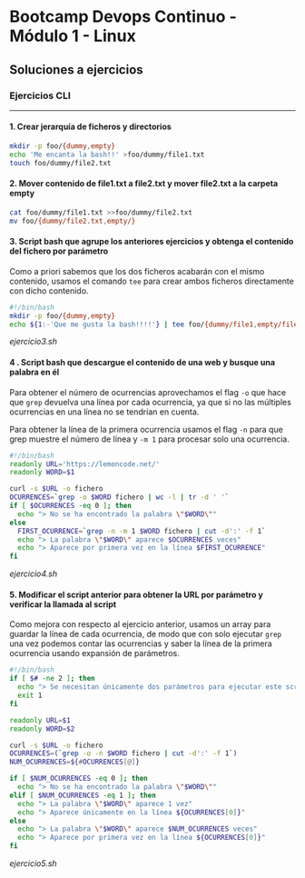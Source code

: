 # Bootcamp Devops Continuo - Módulo 1 - Linux

## Soluciones a ejercicios

### Ejercicios CLI
---

#### 1. Crear jerarquía de ficheros y directorios

```bash
mkdir -p foo/{dummy,empty}
echo 'Me encanta la bash!!' >foo/dummy/file1.txt
touch foo/dummy/file2.txt
```

#### 2. Mover contenido de file1.txt a file2.txt y mover file2.txt a la carpeta empty

```bash
cat foo/dummy/file1.txt >>foo/dummy/file2.txt
mv foo/{dummy/file2.txt,empty/}
```

#### 3. Script bash que agrupe los anteriores ejercicios y obtenga el contenido del fichero por parámetro

Como a priori sabemos que los dos ficheros acabarán con el mismo contenido, usamos el comando `tee` para crear ambos ficheros directamente con dicho contenido.

```bash
#!/bin/bash
mkdir -p foo/{dummy,empty}
echo ${1:-'Que me gusta la bash!!!!'} | tee foo/{dummy/file1,empty/file2}.txt >/dev/null
```
*ejercicio3.sh*

#### 4 . Script bash que descargue el contenido de una web y busque una palabra en él

Para obtener el número de ocurrencias aprovechamos el flag `-o` que hace que `grep` devuelva una línea por cada ocurrencia, ya que si no las múltiples ocurrencias en una línea no se tendrían en cuenta.

Para obtener la línea de la primera ocurrencia usamos el flag `-n` para que grep muestre el número de línea y `-m 1` para procesar solo una ocurrencia.

```bash
#!/bin/bash
readonly URL='https://lemoncode.net/'
readonly WORD=$1

curl -s $URL -o fichero
OCURRENCES=`grep -o $WORD fichero | wc -l | tr -d ' '`
if [ $OCURRENCES -eq 0 ]; then
  echo "> No se ha encontrado la palabra \"$WORD\""
else
  FIRST_OCURRENCE=`grep -n -m 1 $WORD fichero | cut -d':' -f 1`
  echo "> La palabra \"$WORD\" aparece $OCURRENCES veces"
  echo "> Aparece por primera vez en la línea $FIRST_OCURRENCE"
fi
```
*ejercicio4.sh*

#### 5. Modificar el script anterior para obtener la URL por parámetro y verificar la llamada al script

Como mejora con respecto al ejercicio anterior, usamos un array para guardar la línea de cada ocurrencia, de modo que con solo ejecutar `grep` una vez podemos contar las ocurrencias y saber la línea de la primera ocurrencia usando expansión de parámetros.

```bash
#!/bin/bash
if [ $# -ne 2 ]; then
  echo "> Se necesitan únicamente dos parámetros para ejecutar este script"
  exit 1
fi

readonly URL=$1
readonly WORD=$2

curl -s $URL -o fichero
OCURRENCES=(`grep -o -n $WORD fichero | cut -d':' -f 1`)
NUM_OCURRENCES=${#OCURRENCES[@]}

if [ $NUM_OCURRENCES -eq 0 ]; then
  echo "> No se ha encontrado la palabra \"$WORD\""
elif [ $NUM_OCURRENCES -eq 1 ]; then
  echo "> La palabra \"$WORD\" aparece 1 vez"
  echo "> Aparece únicamente en la línea ${OCURRENCES[0]}"
else
  echo "> La palabra \"$WORD\" aparece $NUM_OCURRENCES veces"
  echo "> Aparece por primera vez en la línea ${OCURRENCES[0]}"
fi
```
*ejercicio5.sh*
